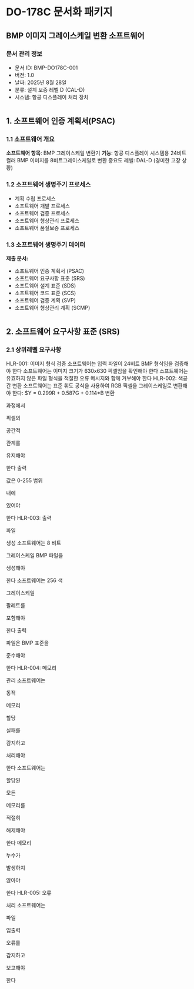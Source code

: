 # DO-178C 문서화 패키지
## BMP 이미지 그레이스케일 변환 소프트웨어
### 문서 관리 정보
- 문서 ID: BMP-DO178C-001
- 버전: 1.0
- 날짜: 2025년 8월 28일
- 분류: 설계 보증 레벨 D (CAL-D)
- 시스템: 항공 디스플레이 처리 장치
#

## 1. 소프트웨어 인증 계획서(PSAC)
### 1.1 소프트웨어 개요
__소프트웨어 항목__: BMP 그레이스케일 변환기 __기능__: 항공 디스플레이 시스템용 24비트 컬러 BMP 이미지를 8비트그레이스케일로 변환 중요도 레벨: DAL-D (경미한 고장 상황)

### 1.2 소프트웨어 생명주기 프로세스
- 계획 수립 프로세스
- 소프트웨어 개발 프로세스
- 소프트웨어 검증 프로세스
- 소프트웨어 형상관리 프로세스
- 소프트웨어 품질보증 프로세스

### 1.3 소프트웨어 생명주기 데이터
__제출 문서:__
- 소프트웨어 인증 계획서 (PSAC)
- 소프트웨어 요구사항 표준 (SRS)
- 소프트웨어 설계 표준 (SDS)
- 소프트웨어 코드 표준 (SCS)
- 소프트웨어 검증 계획 (SVP)
- 소프트웨어 형상관리 계획 (SCMP)
#

## 2. 소프트웨어 요구사항 표준 (SRS)
### 2.1 상위레벨 요구사항
HLR-001: 이미지 형식 검증
소프트웨어는 입력 파일이 24비트 BMP 형식임을 검증해야 한다
소프트웨어는 이미지 크기가 630x630 픽셀임을 확인해야 한다
소프트웨어는 유효하지 않은 파일 형식을 적절한 오류 메시지와 함께 거부해야 한다
HLR-002: 색공간 변환
소프트웨어는 표준 휘도 공식을 사용하여 RGB 픽셀을 그레이스케일로 변환해야 한다: $Y = 0.299R + 0.587G + 0.114*B
변환
 
과정에서
 
픽셀의
 
공간적
 
관계를
 
유지해야
 
한다
출력
 
값은
 0-255 
범위
 
내에
 
있어야
 
한다
HLR-003: 
출력
 
파일
 
생성
소프트웨어는
 8
비트
 
그레이스케일
 BMP 
파일을
 
생성해야
 
한다
소프트웨어는
 256
색
 
그레이스케일
 
팔레트를
 
포함해야
 
한다
출력
 
파일은
 BMP 
표준을
 
준수해야
 
한다
HLR-004: 
메모리
 
관리
소프트웨어는
 
동적
 
메모리
 
할당
 
실패를
 
감지하고
 
처리해야
 
한다
소프트웨어는
 
할당된
 
모든
 
메모리를
 
적절히
 
해제해야
 
한다
메모리
 
누수가
 
발생하지
 
않아야
 
한다
HLR-005: 
오류
 
처리
소프트웨어는
 
파일
 
입출력
 
오류를
 
감지하고
 
보고해야
 
한다














